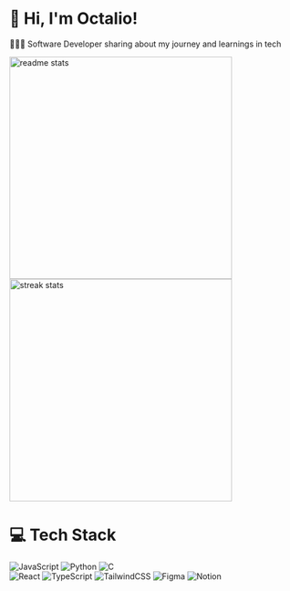 # 👋 Hi, I'm Octalio!
👩🏻‍💻 Software Developer sharing about my journey and learnings in tech<br/>

<!-- GitHub stats from https://github.com/anuraghazra/github-readme-stats -->
 <div>
  <img width=390 src="https://github-readme-stats-salesp07.vercel.app/api?username=xctalio&count_private=true&show_icons=true&theme=react&rank_icon=github&border_radius=10" alt="readme stats" />
   <br>
  <img width=390 src="https://github-readme-streak-stats-salesp07.vercel.app/?user=xctalio&count_private=true&theme=react&border_radius=10" alt="streak stats"/>
</div>
  
# 💻 Tech Stack
<!-- Badges from https://github.com/Ileriayo/markdown-badges -->
![JavaScript](https://img.shields.io/badge/javascript-%23323330.svg?style=for-the-badge&logo=javascript&logoColor=%23F7DF1E)
![Python](https://img.shields.io/badge/python-3670A0?style=for-the-badge&logo=python&logoColor=ffdd54)
![C](https://img.shields.io/badge/c-%2300599C.svg?style=for-the-badge&logo=c&logoColor=white)<br/>
![React](https://img.shields.io/badge/react-%2320232a.svg?style=for-the-badge&logo=react&logoColor=%2361DAFB)
![TypeScript](https://img.shields.io/badge/typescript-%23007ACC.svg?style=for-the-badge&logo=typescript&logoColor=white)
![TailwindCSS](https://img.shields.io/badge/tailwindcss-%2338B2AC.svg?style=for-the-badge&logo=tailwind-css&logoColor=white)
![Figma](https://img.shields.io/badge/figma-%23F24E1E.svg?style=for-the-badge&logo=figma&logoColor=white)
![Notion](https://img.shields.io/badge/Notion-%23000000.svg?style=for-the-badge&logo=notion&logoColor=white)
<!-- END YOUTUBE-CARDS -->
